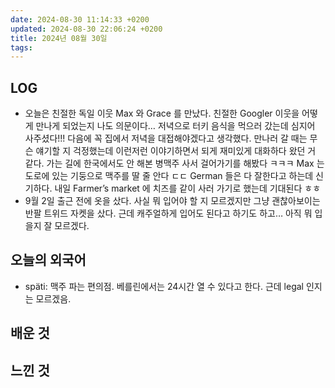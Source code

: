 ```yaml
---
date: 2024-08-30 11:14:33 +0200
updated: 2024-08-30 22:06:24 +0200
title: 2024년 08월 30일
tags: 
---
```


## LOG

- 오늘은 친절한 독일 이웃 Max 와 Grace 를 만났다. 친절한 Googler 이웃을 어떻게 만나게 되었는지 나도 의문이다… 저녁으로 터키 음식을 먹으러 갔는데 심지어 사주셨다!!! 다음에 꼭 집에서 저녁을 대접해야겠다고 생각했다. 만나러 갈 때는 무슨 얘기할 지 걱정했는데 이런저런 이야기하면서 되게 재미있게 대화하다 왔던 거 같다. 가는 길에 한국에서도 안 해본 병맥주 사서 걸어가기를 해봤다 ㅋㅋㅋ Max 는 도로에 있는 기둥으로 맥주를 딸 줄 안다 ㄷㄷ German 들은 다 잘한다고 하는데 신기하다. 내일 Farmer’s market 에 치즈를 같이 사러 가기로 했는데 기대된다 ㅎㅎ
- 9월 2일 출근 전에 옷을 샀다. 사실 뭐 입어야 할 지 모르겠지만 그냥 괜찮아보이는 반팔 트위드 자켓을 샀다. 근데 캐주얼하게 입어도 된다고 하기도 하고… 아직 뭐 입을지 잘 모르겠다.

## 오늘의 외국어

- späti: 맥주 파는 편의점. 베를린에서는 24시간 열 수 있다고 한다. 근데 legal 인지는 모르겠음.

## 배운 것

## 느낀 것